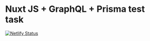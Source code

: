 # Nuxt JS + GraphQL + Prisma test task

[![Netlify Status](https://api.netlify.com/api/v1/badges/47615736-36f0-4c88-9542-e618ed8121dd/deploy-status)](https://app.netlify.com/sites/nuxt-ff-test-task/deploys)
